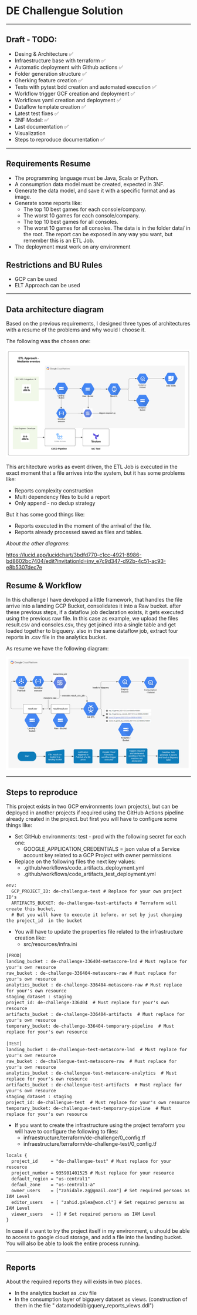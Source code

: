 # DE Challengue Solution

---

## Draft - TODO:

* Desing & Architecture :white_check_mark:
* Infraestructure base with terraform :white_check_mark:
* Automatic deployment with Github actions :white_check_mark:
* Folder generation structure :white_check_mark:
* Gherking feature creation :white_check_mark:
* Tests with pytest bdd creation and automated execution :white_check_mark:
* Workflow trigger GCF creation and deployment :white_check_mark:
* Workflows yaml creation and deployment :white_check_mark:
* Dataflow template creation :white_check_mark:
* Latest test fixes  :white_check_mark:
* 3NF Model: :white_check_mark:
* Last documentation :white_check_mark:
* Visualization
* Steps to reproduce documentation :white_check_mark:

---

## Requirements Resume

* The programming language must be Java, Scala or Python.
* A consumption data model must be created, expected in 3NF.
* Generate the data model, and save it with a specific format and as image.
* Generate some reports like:
    * The top 10 best games for each console/company.
    * The worst 10 games for each console/company.
    * The top 10 best games for all consoles.
    * The worst 10 games for all consoles. The data is in the folder data/ in the root. The report can be exposed in any
      way you want, but remember this is an ETL Job.
* The deployment must work on any environment

## Restrictions and BU Rules

* GCP can be used
* ELT Approach can be used

---

## Data architecture diagram

Based on the previous requirements, I designed three types of architectures with a resume of the problems and why would
I choose it.

The following was the chosen one:

![alt text](img/architecture.png)

This architecture works as event driven, the ETL Job is executed in the exact moment that a file arrives into the
system, but it has some problems like:

* Reports complexity construction
* Multi dependency files to build a report
* Only append - no dedup strategy

But it has some good things like:

* Reports executed in the moment of the arrival of the file.
* Reports already processed saved as files and tables.

*About the other diagrams*:

https://lucid.app/lucidchart/3bdfd770-c1cc-4921-8986-bd8602bc7404/edit?invitationId=inv_e7c9d347-d92b-4c51-ac93-e8b5307dec7e

## Resume & Workflow

In this challenge I have developed a little framework, that handles the file arrive into a landing GCP Bucket,
consolidates it into a Raw bucket. after these previous steps, if a dataflow job declaration exists, it gets executed
using the previous raw file. In this case as example, we upload the files result.csv and consoles.csv, they get joined
into a single table and get loaded together to bigquery. also in the same dataflow job, extract four reports in .csv
file in the analytics bucket.

As resume we have the following diagram:

![alt text](img/workflow.png)

---

## Steps to reproduce

This project exists in two GCP environments (own projects), but can be deployed in another projects if required using
the GitHub Actions pipeline already created in the project. but first you will have to configure some things like:

* Set GitHub environments: test - prod with the following secret for each one:
    * GOOGLE_APPLICATION_CREDENTIALS = json value of a Service account key related to a GCP Project with owner
      permissions
* Replace on the following files the next key values:
    * .github/workflows/code_artifacts_deployment.yml
    * .github/workflows/code_artifacts_test_deployment.yml

```
env:
  GCP_PROJECT_ID: de-challengue-test # Replace for your own project ID's
  ARTIFACTS_BUCKET: de-challengue-test-artifacts # Terraform will create this bucket, 
  # But you will have to execute it before. or set by just changing the project_id  in the bucket
```

* You will have to update the properties file related to the infrastructure creation like:
    * src/resources/infra.ini

```
[PROD]
landing_bucket : de-challenge-336404-metascore-lnd # Must replace for your's own resource
raw_bucket : de-challenge-336404-metascore-raw # Must replace for your's own resource
analytics_bucket : de-challenge-336404-metascore-raw # Must replace for your's own resource
staging_dataset : staging
project_id: de-challenge-336404  # Must replace for your's own resource
artifacts_bucket : de-challenge-336404-artifacts  # Must replace for your's own resource
temporary_bucket: de-challenge-336404-temporary-pipeline  # Must replace for your's own resource

[TEST]
landing_bucket : de-challengue-test-metascore-lnd  # Must replace for your's own resource
raw_bucket : de-challengue-test-metascore-raw  # Must replace for your's own resource
analytics_bucket : de-challengue-test-metascore-analytics  # Must replace for your's own resource
artifacts_bucket : de-challengue-test-artifacts  # Must replace for your's own resource
staging_dataset : staging
project_id: de-challengue-test  # Must replace for your's own resource
temporary_bucket: de-challengue-test-temporary-pipeline  # Must replace for your's own resource
```

* If you want to create the infrastructure using the project terraform you will have to configure the following to
  files:
    * infraestructure/terraform/de-challenge/0_config.tf
    * infraestructure/terraform/de-challenge-test/0_config.tf

```
locals {
  project_id     = "de-challengue-test" # Must replace for your resource
  project_number = 935901401525 # Must replace for your resource
  default_region = "us-central1"
  defaul_zone    = "us-central1-a"
  owner_users    = ["zahidale.zg@gmail.com"] # Set required persons as IAM Level
  editor_users   = [ "zahid.galea@wom.cl"] # Set required persons as IAM Level
  viewer_users   = [] # Set required persons as IAM Level
}

```

In case if u want to try the project itself in my environment, u should be able to access to google cloud storage, and
add a file into the landing bucket. You will also be able to look the entire process running.

--- 

## Reports

About the required reports they will exists in two places.

* In the analytics bucket as .csv file
* In the consumption layer of bigquery dataset as views. (construction of them in the file "
  datamodel/bigquery_reports_views.ddl")